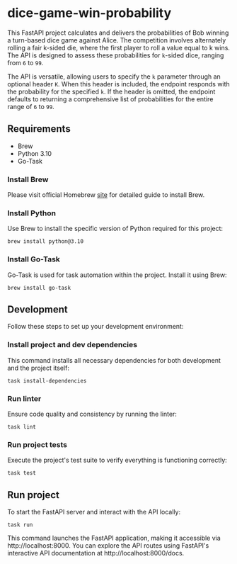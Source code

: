 # dice-game-win-probability

This FastAPI project calculates and delivers the probabilities of Bob winning a turn-based dice game against Alice. The competition involves alternately rolling a fair k-sided die, where the first player to roll a value equal to k wins. The API is designed to assess these probabilities for `k`-sided dice, ranging from `6` to `99`.

The API is versatile, allowing users to specify the `k` parameter through an optional header `K`. When this header is included, the endpoint responds with the probability for the specified `k`. If the header is omitted, the endpoint defaults to returning a comprehensive list of probabilities for the entire range of `6` to `99`.

## Requirements

* Brew
* Python 3.10
* Go-Task

### Install Brew

Please visit official Homebrew [site](https://brew.sh/) for detailed guide to install Brew.

### Install Python

Use Brew to install the specific version of Python required for this project:

```shell
brew install python@3.10
```

### Install Go-Task

Go-Task is used for task automation within the project. Install it using Brew:

```shell
brew install go-task
```

## Development 

Follow these steps to set up your development environment:

### Install project and dev dependencies

This command installs all necessary dependencies for both development and the project itself:

```shell
task install-dependencies
```

### Run linter

Ensure code quality and consistency by running the linter:

```shell
task lint
```

### Run project tests

Execute the project's test suite to verify everything is functioning correctly:

```shell
task test
```

## Run project

To start the FastAPI server and interact with the API locally:

```shell
task run
```

This command launches the FastAPI application, making it accessible via http://localhost:8000. You can explore the API routes using FastAPI's interactive API documentation at http://localhost:8000/docs.